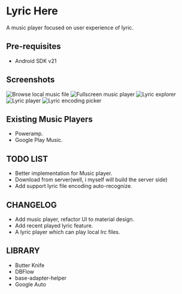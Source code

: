 Lyric Here
==========
A music player focused on user experience of lyric.

Pre-requisites
--------------

- Android SDK v21

Screenshots
-----------

![Browse local music file](screenshots/Screenshot_2015-03-20-17-07-26.jpg "Browse local music file")
![Fullscreen music player](screenshots/Screenshot_2015-03-20-17-07-30.jpg "Fullscreen music player")
![Lyric explorer](screenshots/Screenshot_2015-03-20-17-09-38.jpg "Lyric explorer")
![Lyric player](screenshots/Screenshot_2015-03-20-17-11-09.jpg "Lyric player")
![Lyric encoding picker](screenshots/Screenshot_2015-03-20-17-11-28.jpg "Lyric encoding picker")

Existing Music Players
-------

- Poweramp.
- Google Play Music.

TODO LIST
-------

- Better implementation for Music player.
- Download from server(well, i myself will build the server side)
- Add support lyric file encoding auto-recognize.

CHANGELOG
-------

- Add music player, refactor UI to material design.
- Add recent played lyric feature.
- A lyric player which can play local lrc files.

LIBRARY
-------

- Butter Knife
- DBFlow
- base-adapter-helper
- Google Auto